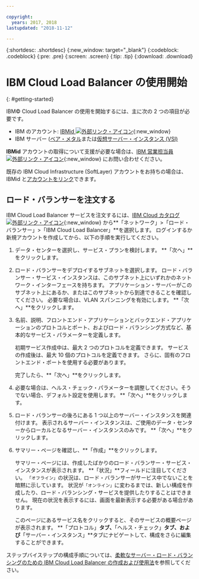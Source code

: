```yaml
---

copyright:
  years: 2017, 2018
lastupdated: "2018-11-12"

---
```


{:shortdesc: .shortdesc}
{:new_window: target="_blank"}
{:codeblock: .codeblock}
{:pre: .pre}
{:screen: .screen}
{:tip: .tip}
{:download: .download}


# IBM Cloud Load Balancer の使用開始
{: #getting-started}

IBM© Cloud Load Balancer の使用を開始するには、主に次の 2 つの項目が必要です。

* IBM のアカウント: [IBMid ![外部リンク・アイコン](../../icons/launch-glyph.svg "外部リンク・アイコン")](https://www.ibm.com/account/us-en/signup/register.html){:new_window}
* IBM サーバー ([ベア・メタル](/docs/bare-metal?topic=bare-metal-about)または[仮想サーバー・インスタンス (VSI)](/docs/vsi-is?topic=virtual-servers-is-gettingstartedvsigen#gettingstartedvsigen)

**IBMid** アカウントの取得について支援が必要な場合は、[IBM 営業担当員 ![外部リンク・アイコン](../../icons/launch-glyph.svg "外部リンク・アイコン")](https://www.ibm.com/cloud-computing/bluemix/contact-us){:new_window} にお問い合わせください。

既存の IBM Cloud Infrastructure (SoftLayer) アカウントをお持ちの場合は、IBMid と[アカウントをリンク](/docs/account?topic=account-unifyingaccounts)できます。

## ロード・バランサーを注文する

IBM Cloud Load Balancer サービスを注文するには、[IBM Cloud カタログ ![外部リンク・アイコン](../../icons/launch-glyph.svg "外部リンク・アイコン")](https://console.bluemix.net/catalog/infrastructure/load-balancer-group){:new_window} から**「ネットワーク」>「ロード・バランサー」>「IBM Cloud Load Balancer」**を選択します。 ログインするか新規アカウントを作成してから、以下の手順を実行してください。

1. データ・センターを選択し、サービス・プランを検討します。 **「次へ」**をクリックします。
2. ロード・バランサーをデプロイするサブネットを選択します。 ロード・バランサー・サービス・インスタンスは、このサブネット上にいずれかのネットワーク・インターフェースを持ちます。 アプリケーション・サーバーがこのサブネット上にあるか、またはこのサブネットから到達できることを確認してください。 必要な場合は、VLAN スパンニングを有効にします。 **「次へ」**をクリックします。
3. 名前、説明、フロントエンド・アプリケーションとバックエンド・アプリケーションのプロトコルとポート、およびロード・バランシング方式など、基本的なサービス・パラメーターを定義します。

	初期サービス作成中は、最大 2 つのプロトコルを定義できます。 サービスの作成後は、最大 10 個のプロトコルを定義できます。 さらに、固有のフロントエンド・ポートを使用する必要があります。

	完了したら、**「次へ」**をクリックします。

4. 必要な場合は、ヘルス・チェック・パラメーターを調整してください。そうでない場合、デフォルト設定を使用します。 **「次へ」**をクリックします。
5. ロード・バランサーの後ろにある 1 つ以上のサーバー・インスタンスを関連付けます。 表示されるサーバー・インスタンスは、ご使用のデータ・センターからローカルとなるサーバー・インスタンスのみです。 **「次へ」**をクリックします。
6. サマリー・ページを確認し、**「作成」**をクリックします。

	サマリー・ページには、作成したばかりのロード・バランサー・サービス・インスタンスが表示されます。 **「状況」**フィールドに注目してください。 `「オフライン」`の状況は、ロード・バランサーがサービス中でないことを暗黙に示しています。 状況が`「オンライン」`に変わるまでは、新しい構成を作成したり、ロード・バランシング・サービスを提供したりすることはできません。 現在の状況を表示するには、画面を最新表示する必要がある場合があります。

	このページにあるサービス名をクリックすると、そのサービスの概要ページが表示されます。 **「プロトコル」**タブ、**「ヘルス・チェック」**タブ、および**「サーバー・インスタンス」**タブにナビゲートして、構成をさらに編集することができます。

ステップバイステップの構成手順については、[柔軟なサーバー・ロード・バランシングのための IBM Cloud Load Balancer の作成および使用法](/docs/infrastructure/loadbalancer-service?topic=loadbalancer-service-creating-and-using-an-ibm-cloud-load-balancer-for-elastic-server-load-balancing)を参照してください。
